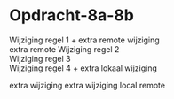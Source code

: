 # Opdracht-8a-8b
Wijziging  regel 1 + extra remote wijziging<br>  extra remote
Wijziging regel 2 <br>
Wijziging regel 3 <br>
Wijziging regel 4 + extra lokaal wijziging


extra wijziging
extra wijziging local remote
